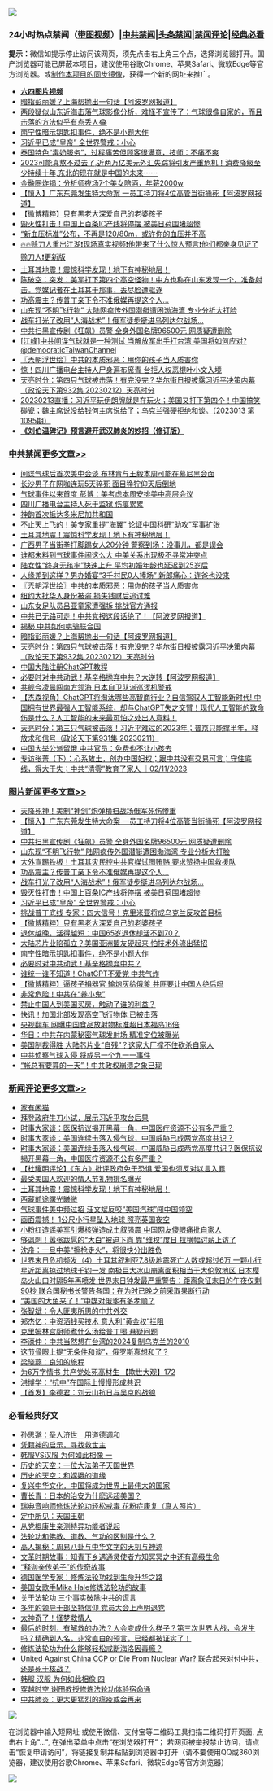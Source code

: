![](https://raw.githubusercontent.com/jsvpn/jsproxy/dev/64photo/fqnews-qr.jpg)

<div id="tt">
<h3>24小时热点禁闻（<a href="https://aaa.v2dns.tk/?QAjUl=BgRp5UNKRn&T5Vk=fPVH&Q59Ab=WxGE" target="_blank">带图视频</a>）|<a href="#%E4%B8%AD%E5%85%B1%E7%A6%81%E9%97%BB%E6%9B%B4%E5%A4%9A%E6%96%87%E7%AB%A0">中共禁闻</a>|<a href="#%E5%9B%BE%E7%89%87%E6%96%B0%E9%97%BB%E6%9B%B4%E5%A4%9A%E6%96%87%E7%AB%A0">头条禁闻</a>|<a href="#%E6%96%B0%E9%97%BB%E8%AF%84%E8%AE%BA%E6%9B%B4%E5%A4%9A%E6%96%87%E7%AB%A0">禁闻评论|<a href="#%E5%BF%85%E7%9C%8B%E7%BB%8F%E5%85%B8%E5%A5%BD%E6%96%87">经典必看</a></h3>
<div><b>提示：</b>微信如提示停止访问该网页，须先点击右上角三个点，选择浏览器打开。国产浏览器可能已屏蔽本项目，建议使用谷歌Chrome、苹果Safari、微软Edge等官方浏览器。或<a href="%E5%88%B6%E4%BD%9Cgit%E7%A6%81%E9%97%BB%E9%95%9C%E5%83%8F.md">制作本项目的同步镜像</a>，获得一个新的网址来推广。</div>
<ul>
<li><b><a href="http://d2.v2rss.gq/64.mp4" target="_blank">六四图片视频</a></b></li>
<li><a href="/cbnews/20230213/1847837.md">暗指彭丽媛？上海帮抛出一句话【阿波罗网报道】</a></li>
<li><a href="/sohnews/20230213/1847976.md">两段疑似山东近海击落气球影像分析，难怪不宣传了：气球很像自家的，而且击落的方法似乎有点丢人😂</a></li>
<li><a href="/topimagenews/20230213/1847833.md">南宁性暗示钥匙扣事件，绝不是小题大作</a></li>
<li><a href="/topimagenews/20230213/1848009.md">习近平已成“皇帝” 全世界警戒：小心</a></li>
<li><a href="/funmedia/20230213/1847845.md">泰国特色“毒奶服务”，过程痛苦但顾客很满意，技师：不痛不爽</a></li>
<li><a href="/sohnews/20230213/1848147.md">2023可能真熬不过去了,近两万亿美元外汇失踪将引发严重危机！消费降级至少持续十年,东北的现在就是中国的未来⋯⋯</a></li>
<li><a href="/cnnews/20230213/1848077.md">金融圈炸锅：分析师夜场7个美女陪酒，年薪2000w</a></li>
<li><a href="/topimagenews/20230214/1848212.md">【慎入】广东东莞发生特大命案 一员工持刀将4位高管当街捅死【阿波罗网报道】</a></li>
<li><a href="/topimagenews/20230213/1847836.md">【微博精粹】只有黑老大深爱自己的老婆孩子</a></li>
<li><a href="/topimagenews/20230213/1848010.md">毁灭性打击！中国上百条IC产线将停摆 被美日荷围堵超惨</a></li>
<li><a href="/health/20230213/1847866.md">“新血压标准”公布，不再是120/80m，或许你的血压并不高</a></li>
<li><a href="/sohnews/20230213/1847804.md">🔥🔥赊刀人重出江湖❗现场真实视频❗他带来了什么惊人预言❗他们都亲身见证了赊刀人❗更新版</a></li>
<li><a href="/comments/20230213/1848143.md">土耳其地震！震惊科学发现！地下有神秘地层！</a></li>
<li><a href="/sohnews/20230213/1847797.md">陈破空：突发：美军打下第四个高空怪物！中方也称在山东发现一个，准备射击。党媒记者在土耳其干那事，丢尽脸遭驱逐</a></li>
<li><a href="/topimagenews/20230213/1848086.md">功高震主？传普丁亲下令不准俄媒再提这个人…</a></li>
<li><a href="/cnnews/20230213/1848102.md">山东现“不明飞行物” 大陆网疯传外国潜艇遭困渤海湾 专业分析大打脸</a></li>
<li><a href="/topimagenews/20230213/1848064.md">战车打光了改用“人海战术”！俄军徒步挺进乌列达尔战场…</a></li>
<li><a href="/topimagenews/20230213/1848191.md">中共扫黑宣传剧《狂飙》员警 全身外国名牌96500元 网质疑遭删除</a></li>
<li><a href="/sohnews/20230213/1847819.md">[江峰]中共间谍气球就是一种测试 当解放军出手打台湾 美国将如何应对? @democraticTaiwanChannel</a></li>
<li><a href="/cbnews/20230213/1847928.md">〖兲朝浮世绘〗中共的本质邪恶：用你的孩子当人质害你</a></li>
<li><a href="/baitai/20230213/1848127.md">惊！四川广播电台主持人尸身遍布瘀青 台拒人权恶棍叶小文入境</a></li>
<li><a href="/cbnews/20230213/1847830.md">天亮时分：第四只气球被击落！有完没完？华尔街日报披露习近平决策内幕（政论天下第932集 20230212）天亮时分</a></li>
<li><a href="/sohnews/20230213/1847824.md">20230213直播：习近平玩伊朗牌就是在玩火；美国又打下第四个！中国搞笑碰瓷；魏主席说没给钱何主席说给了；乌克兰强硬拒绝和谈。（2023013 第1095期）</a></li>
<li><b><a href="/comments/20200207/1272816.md" target="_blank">《刘伯温碑记》预言避开武汉肺炎的妙招（修订版）</a></b></li>
</ul>
</div>

<div class="catlist">
<h3><a href="/cbnews/" target="_blank">中共禁闻</a><span><a href="/cbnews/" target="_blank" rel="nofollow">更多文章>></a></span></h3>
<ul>
<li><a href="/cbnews/20230214/1848325.md" target="_blank">间谍气球后首次美中会谈 布林肯与王毅本周可能在慕尼黑会面</a></li>
<li><a href="/cbnews/20230214/1848294.md" target="_blank">长沙男子在网咖连玩5天猝死 面目狰狞仰天后倒地</a></li>
<li><a href="/cbnews/20230214/1848278.md" target="_blank">气球事件以来首度 彭博：美考虑本周安排美中高层会议</a></li>
<li><a href="/cbnews/20230214/1848243.md" target="_blank">四川广播电台主持人死于监狱 伤痕累累</a></li>
<li><a href="/cbnews/20230213/1848177.md" target="_blank">神韵首次抵达多米尼加共和国</a></li>
<li><a href="/cbnews/20230213/1848178.md" target="_blank">不止天上飞的！美专家重提“海翼” 论证中国科研“助攻”军事扩张</a></li>
<li><a href="/comments/20230213/1848143.md" target="_blank">土耳其地震！震惊科学发现！地下有神秘地层！</a></li>
<li><a href="/cbnews/20230213/1848142.md" target="_blank">广西男子当街拳打脚踢女人20分钟 警察到场：没事儿，都是误会</a></li>
<li><a href="/cbnews/20230213/1848138.md" target="_blank">谁都未料到气球事件闹这么大 中美关系出现极不寻常冲突点</a></li>
<li><a href="/cbnews/20230213/1848136.md" target="_blank">陆女性“终身无孩率”快速上升 平均初婚年龄也延迟到25岁后</a></li>
<li><a href="/cbnews/20230213/1848135.md" target="_blank">人缘差到这样？男办婚宴“3千村民0人捧场” 新郎痛心：连爸也没来</a></li>
<li><a href="/cbnews/20230213/1847928.md" target="_blank">〖兲朝浮世绘〗中共的本质邪恶：用你的孩子当人质害你</a></li>
<li><a href="/cbnews/20230213/1847927.md" target="_blank">纽约大批华人身份被盗 损失钱财后追讨难</a></li>
<li><a href="/cbnews/20230213/1847926.md" target="_blank">山东女足队员吕亚童家遭强拆 挑战官方通报</a></li>
<li><a href="/cbnews/20230213/1847839.md" target="_blank">中共已无路可走！中共党报这段话绝了！【阿波罗网报道】</a></li>
<li><a href="/cbnews/20230213/1847838.md" target="_blank">揭秘 中共如何哄骗联合国</a></li>
<li><a href="/cbnews/20230213/1847837.md" target="_blank">暗指彭丽媛？上海帮抛出一句话【阿波罗网报道】</a></li>
<li><a href="/cbnews/20230213/1847830.md" target="_blank">天亮时分：第四只气球被击落！有完没完？华尔街日报披露习近平决策内幕（政论天下第932集 20230212）天亮时分</a></li>
<li><a href="/comments/20230212/1847748.md" target="_blank">中国大陆注册ChatGPT教程</a></li>
<li><a href="/cbnews/20230212/1847729.md" target="_blank">必要时对中共动武！基辛格抛弃中共？大逆转【阿波罗网报道】</a></li>
<li><a href="/cbnews/20230212/1847713.md" target="_blank">共舰今凌晨闯南方领海 日本自卫队派巡逻机警戒</a></li>
<li><a href="/comments/20230212/1847670.md" target="_blank">【杰森视角】ChatGPT将淘汰哪些高智商行业？自信驾驭人工智能新时代! 中国拥有世界最强人工智能系统，却与ChatGPT失之交臂！现代人工智能的致命伤是什么？人工智能的未来最可怕之处出人意料！</a></li>
<li><a href="/cbnews/20230212/1847650.md" target="_blank">天亮时分：第三只气球被击落！习近平难过的2023年；普京只能撑半年，释放求和信号（政论天下第931集 20230211）</a></li>
<li><a href="/cbnews/20230212/1847635.md" target="_blank">中国大举公派留俄 中共官员：免费也不让小孩去</a></li>
<li><a href="/comments/20230212/1847568.md" target="_blank">专访张菁（下）：心系故土，创办中国妇权；跟中共没有交易可言；守住底线，得大于失；中共“清零”教育了家人 ｜02/11/2023</a></li>

</ul>
</div>
<div class="catlist">
<h3><a href="/topimagenews/" target="_blank">图片新闻</a><span><a href="/topimagenews/" target="_blank" rel="nofollow">更多文章>></a></span></h3>
<ul>
<li><a href="/topimagenews/20230214/1848309.md" target="_blank">天降死神！美制“神剑”炮弹横扫战场俄军死伤惨重</a></li>
<li><a href="/topimagenews/20230214/1848212.md" target="_blank">【慎入】广东东莞发生特大命案 一员工持刀将4位高管当街捅死【阿波罗网报道】</a></li>
<li><a href="/topimagenews/20230213/1848191.md" target="_blank">中共扫黑宣传剧《狂飙》员警 全身外国名牌96500元 网质疑遭删除</a></li>
<li><a href="/topimagenews/20230213/1848190.md" target="_blank">山东现“不明飞行物” 陆网疯传外国潜艇遭困渤海湾 专业分析大打脸</a></li>
<li><a href="/topimagenews/20230213/1848189.md" target="_blank">大外宣踢铁板！土耳其灾民控中共官媒试图贿赂 要求赞扬中国救援队</a></li>
<li><a href="/topimagenews/20230213/1848086.md" target="_blank">功高震主？传普丁亲下令不准俄媒再提这个人…</a></li>
<li><a href="/topimagenews/20230213/1848064.md" target="_blank">战车打光了改用“人海战术”！俄军徒步挺进乌列达尔战场…</a></li>
<li><a href="/topimagenews/20230213/1848010.md" target="_blank">毁灭性打击！中国上百条IC产线将停摆 被美日荷围堵超惨</a></li>
<li><a href="/topimagenews/20230213/1848009.md" target="_blank">习近平已成“皇帝” 全世界警戒：小心</a></li>
<li><a href="/topimagenews/20230213/1848008.md" target="_blank">挑战普丁底线 专家：四大信号！克里米亚将成乌克兰反攻首目标</a></li>
<li><a href="/topimagenews/20230213/1847836.md" target="_blank">【微博精粹】只有黑老大深爱自己的老婆孩子</a></li>
<li><a href="/topimagenews/20230213/1847835.md" target="_blank">退休越晚，活得越短：中国65岁退休却活不到70？</a></li>
<li><a href="/topimagenews/20230213/1847834.md" target="_blank">大陆芯片业陷孤立？美国亚洲盟友硬起来 怕技术外流出猛招</a></li>
<li><a href="/topimagenews/20230213/1847833.md" target="_blank">南宁性暗示钥匙扣事件，绝不是小题大作</a></li>
<li><a href="/topimagenews/20230212/1847705.md" target="_blank">必要时对中共动武！基辛格抛弃中共？</a></li>
<li><a href="/topimagenews/20230212/1847684.md" target="_blank">谁统一谁不知道！ChatGPT不爱党 中共气炸</a></li>
<li><a href="/topimagenews/20230212/1847675.md" target="_blank">【微博精粹】逼孩子捐器官 输炮灰给俄爹 共匪要让中国人绝后吗</a></li>
<li><a href="/topimagenews/20230212/1847674.md" target="_blank">非常危险！中共在“养小鬼”</a></li>
<li><a href="/topimagenews/20230212/1847634.md" target="_blank">禁止中国人到美国买房，触动了谁的利益？</a></li>
<li><a href="/topimagenews/20230212/1847588.md" target="_blank">快讯！加国北部发现高空飞行物体 已被击落</a></li>
<li><a href="/topimagenews/20230212/1847563.md" target="_blank">央视翻车 网曝中国食品放射物标准超日本福岛16倍</a></li>
<li><a href="/topimagenews/20230212/1847562.md" target="_blank">华日：中共在内蒙秘密气球发射场 精准定位被曝光</a></li>
<li><a href="/topimagenews/20230212/1847561.md" target="_blank">美国制裁得胜 大陆芯片业“自残”？这家大厂撑不住砍杀自家人</a></li>
<li><a href="/topimagenews/20230212/1847525.md" target="_blank">中共侦察气球入侵 将成另一个九一一事件</a></li>
<li><a href="/topimagenews/20230211/1847475.md" target="_blank">“帐总有要算的一天”！中共政权崩溃之象已现</a></li>

</ul>
</div>
<div class="catlist">
<h3><a href="/comments/" target="_blank">新闻评论</a><span><a href="/comments/" target="_blank" rel="nofollow">更多文章>></a></span></h3>
<ul>
<li><a href="/comments/20230214/1848324.md" target="_blank">家有闲猫</a></li>
<li><a href="/comments/20230214/1848265.md" target="_blank">拜登政府牛刀小试，展示习近平攻台后果</a></li>
<li><a href="/comments/20230214/1848228.md" target="_blank">时事大家谈：医保抗议揭开黑幕一角，中国医疗资源不公有多严重？</a></li>
<li><a href="/comments/20230214/1848227.md" target="_blank">时事大家谈：美国连续击落入侵气球，中国威胁已成两党高度共识？</a></li>
<li><a href="/comments/20230213/1848201.md" target="_blank">时事大家谈：美国连续击落入侵气球，中国威胁已成两党高度共识？医保抗议揭开黑幕一角，中国医疗资源不公有多严重？</a></li>
<li><a href="/comments/20230213/1848197.md" target="_blank">【杜耀明评论】《东方》批评政府免于恐惧 爱国也须反对以言入罪</a></li>
<li><a href="/comments/20230213/1848149.md" target="_blank">最受美国人欢迎的情人节礼物排名曝光</a></li>
<li><a href="/comments/20230213/1848143.md" target="_blank">土耳其地震！震惊科学发现！地下有神秘地层！</a></li>
<li><a href="/comments/20230213/1848126.md" target="_blank">西藏前途曙光曦微</a></li>
<li><a href="/comments/20230213/1848125.md" target="_blank">气球事件美中频过招 汪文斌反咬“美国汽球”闯中国领空</a></li>
<li><a href="/comments/20230213/1848124.md" target="_blank">画面震撼！ 1公尺小行星坠入地球 照亮英国夜空</a></li>
<li><a href="/comments/20230213/1848122.md" target="_blank">小粉红造谣美军引爆核弹造成土叙强震 中国网友傻眼痛批自家人</a></li>
<li><a href="/comments/20230213/1848093.md" target="_blank">够讽刺！嚣张跋扈的“大白”被迫下岗 靠“维权”度日 拉横幅讨薪上访了</a></li>
<li><a href="/comments/20230213/1848088.md" target="_blank">沈舟：一旦中美“擦枪走火”，将很快分出胜负</a></li>
<li><a href="/comments/20230213/1847947.md" target="_blank">世界末日危机频发（4）土耳其叙利亚7.8级地震死亡人数或超过6万 一颗小行星近距离掠过地球千钧一发 南极巨大冰山崩离面积相当于大伦敦地区 日本樱岛火山口时隔5年再喷发 世界末日钟发最严重警告：距离象征末日的午夜仅剩90秒 联合国秘书长警告各国：在为时已晚之前采取果断行动</a></li>
<li><a href="/comments/20230213/1847877.md" target="_blank">“美国的大鱼来了！”中媒对俄爹有多孝顺？</a></li>
<li><a href="/comments/20230213/1847876.md" target="_blank">张智斌：令人匪夷所思的中共外交</a></li>
<li><a href="/comments/20230213/1847875.md" target="_blank">郑杰忆：中资洒钱买技术 意大利“黄金权”拦阻</a></li>
<li><a href="/comments/20230213/1847874.md" target="_blank">克里姆林宫厨师煮什么汤给普丁喝 悬疑问题</a></li>
<li><a href="/comments/20230213/1847873.md" target="_blank">李濠仲：中共当然想在台湾的2024复制乌克兰的2010</a></li>
<li><a href="/comments/20230213/1847872.md" target="_blank">这节骨眼上提“无条件和谈”，俄罗斯真想和了？</a></li>
<li><a href="/comments/20230213/1847871.md" target="_blank">梁晓燕：良知的旅程</a></li>
<li><a href="/comments/20230213/1847870.md" target="_blank">为6万字情书 共产党处死高材生 【欺世大观】172</a></li>
<li><a href="/comments/20230213/1847869.md" target="_blank">洪博学：“抗中”在国际上慢慢形成共识</a></li>
<li><a href="/comments/20230213/1847868.md" target="_blank">【首发】李德君：刘云山抗日与吴京的战狼</a></li>

</ul>
</div>

<div class="catlist">
<h3>必看经典好文</h3>
<ul>
<li><a href="/comments/20210216/1488350.md" target="_blank">孙思邈：圣人济世　用道德调和</a></li>
<li><a href="/tculture/xiulian/20150708/421752.md" target="_blank">凭籍神的启示，寻找救世主</a></li>
<li><a href="/bannedvideo/20220228/1697982.md" target="_blank">韩服VS汉服 为何如此相像 一</a></li>
<li><a href="/tculture/20121025/73067.md" target="_blank">历史的天空：一位大法弟子天国世界</a></li>
<li><a href="/cbnews/20190219/1083302.md" target="_blank">历史的天空：和嫦娥的道缘</a></li>
<li><a href="/comments/20220924/485408.md" target="_blank">复兴中华文化，中国将成为世界上最伟大的国家</a></li>
<li><a href="/taiwannews/20221015/1797413.md" target="_blank">曹长青：日本的治安为什麽远超美国？</a></li>
<li><a href="/comments/20210907/1620306.md" target="_blank">瑞典音响师修炼法轮功轻松戒毒 花粉症康复（真人照片）</a></li>
<li><a href="/tculture/xiulian/20151111/470021.md" target="_blank">定中所见：天国王朝</a></li>
<li><a href="/comments/20210720/1516768.md" target="_blank">从党棍康生亲测特异功能者说起</a></li>
<li><a href="/comments/20220329/1711172.md" target="_blank">法轮功和佛教、道教、气功的区别是什么？</a></li>
<li><a href="/aomi/history/20170924/831575.md" target="_blank">高人揭秘：周易八卦与中华文字的天机与神迹</a></li>
<li><a href="/comments/20200308/1290079.md" target="_blank">文革时期故事：知青下乡遇通灵使者方知冥冥之中还有高级生命</a></li>
<li><a href="/tculture/20121214/86862.md" target="_blank">“释迦亲传弟子”的传奇故事</a></li>
<li><a href="/comments/20200607/783186.md" target="_blank">德国医学专家：修炼法轮功找到生命升华之路</a></li>
<li><a href="/comments/20200114/1258532.md" target="_blank">美国女歌手Mika Hale修炼法轮功的故事</a></li>
<li><a href="/cbnews/20200703/1354907.md" target="_blank">关于法轮功 三个事实破除中共的谎言</a></li>
<li><a href="/comments/20210307/1500218.md" target="_blank">多年的领导干部坚持信仰 党员大会上声明退党</a></li>
<li><a href="/ccpdope/20200907/1392129.md" target="_blank">太神奇了！怪梦救情人</a></li>
<li><a href="/comments/20221021/1800167.md" target="_blank">最后的时刻，有解救的办法？人会变成什么样子？第三次世界大战，会发生吗？精确到人名，非常直白的预言，已经都被证实了！</a></li>
<li><a href="/cbnews/20220601/1740227.md" target="_blank">修炼法轮功为什么能够轻松戒断海洛因毒瘾？</a></li>
<li><a href="/comments/20200820/1451960.md" target="_blank">United Against China CCP or Die From Nuclear War? 联合起来对付中共，还是死于核战？</a></li>
<li><a href="/bannedvideo/20220403/1714030.md" target="_blank">韩服 汉服 为何如此相像 四</a></li>
<li><a href="/comments/20200511/1322384.md" target="_blank">穿越时空 谢田教授修炼法轮功体验宿命通</a></li>
<li><a href="/comments/20200211/1275071.md" target="_blank">中共肺炎：更大更猛烈的瘟疫或会再来</a></li>

</ul>
</div>

![](https://raw.githubusercontent.com/jsvpn/jsproxy/dev/64photo/fqnews-qr.jpg)

在浏览器中输入短网址 或使用微信、支付宝等二维码工具扫描二维码打开页面, 点击右上角"...", 在弹出菜单中点击“在浏览器打开”； 若网页被举报禁止访问，请点击“恢复申请访问”，将链接复制并粘贴到浏览器中打开（请不要使用QQ或360浏览器，建议使用谷歌Chrome、苹果Safari、微软Edge等官方浏览器）

![](https://raw.githubusercontent.com/jsvpn/jsproxy/dev/64photo/wx.jpg)